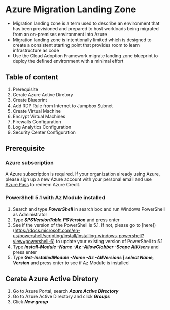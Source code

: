# Azure Migration Landing Zone #

- Migration landing zone is a term used to describe an environment that has been provisioned and prepared to host workloads being migrated from an on-premises environment into Azure
- Migration landing zone is intentionally limited which is designed to create a consistent starting point that provides room to learn infrastructure as code
- Use the Cloud Adoption Framework migrate landing zone blueprint to deploy the defined environment with a minimal effort

## Table of content ##

1. Prerequisite
2. Cerate Azure Active Diretory
3. Create Blueprint
4. Add RDP Rule from Internet to Jumpbox Subnet
5. Create Virtual Machine
6. Encrypt Virtual Machines
7. Firewalls Configuration
8. Log Analytics Configuration
9. Security Center Configuration

## Prerequisite ##

### Azure subscription ###
A Azure subscription is required. If your organization already using Azure, please sign up a new Azure account with your personal email and use [Azure Pass](https://www.microsoftazurepass.com/) to redeem Azure Credit.

### PowerShell 5.1 with Az Module installed ###
1. Search and type ***PowerShell*** in search box and run Windows PowerShell as Administrator
2. Type ***$PSVersionTable.PSVersion*** and press enter
3. See if the version of the PowerShell is 5.1. If not, please go to [here])(https://docs.microsoft.com/en-us/powershell/scripting/install/installing-windows-powershell?view=powershell-6) to update your existing version of PowerShell to 5.1
4. Type ***Install-Module -Name -Az -AllowClobber -Scope AllUsers*** and press enter
5. Type ***Get-InstalledModule -Name -Az -AllVersions | select Name, Version*** and press enter to see if Az Module is installed

## Cerate Azure Active Diretory ##
1. Go to Azure Portal, search ***Azure Active Directory***
2. Go to Azure Active Directory and click ***Groups***
3. Click ***New group***


